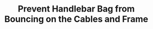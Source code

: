 ---
layout: community
category: community
title: "Prevent Handlebar Bag from Bouncing on the Cables and Frame"
description: "How to fix a handlebar bag and prevent it from bouncing against the cables and frame.I bought an extender but it seems relatively useless as it tends to rotate. I use a similar extender for bikepacking and I angle it down more, try 45 degrees to start with, then place the bag on top, almost like a shelf rather than hanging from. My stem is only 50mm and the bag is nowhere near the head tube."
isTopLevel: false
isSingleLevel: false
isArticle: false
datePublished: 2022-06-19 14:15:00 +0300
dateModified: 2022-06-19 14:15:00 +0300
published: false
---